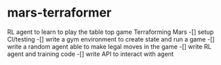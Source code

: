 # mars-terraformer
RL agent to learn to play the table top game Terraforming Mars
-[] setup CI/testing
-[] write a gym environment to create state and run a game
-[] write a random agent able to make legal moves in the game
-[] write RL agent and training code
-[] write API to interact with agent